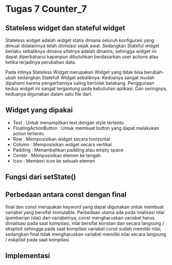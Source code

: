 # Tugas 7 Counter_7

## Stateless widget dan stateful widget
Stateless widget adalah widget statis dimana seluruh konfigurasi yang dimuat didalamnya telah diinisiasi sejak awal. Sedangkan Stateful widget berlaku sebaliknya dimana sifatnya adalah dinamis, sehingga widget ini dapat diperbaharui kapanpun dibutuhkan berdasarkan user actions atau ketika terjadinya perubahan data.

Pada intinya Stateless Widget merupakan Widget yang tidak bisa berubah-ubah sedangkan Statefull Widget sebaliknya. Keduanya sangat mudah dipahami karena pengertiannya saling bertolak belakang. Penggunaan kedua widget ini sangat tergantung pada kebutuhan aplikasi. Dan seringnya, keduanya digunakan dalam satu file dart.

## Widget yang dipakai
- Text : Untuk menampilkan text dengan style tertentu
- FloatingActionButton : Untuk membuat button yang dapat melakukan action tertentu
- Row : Memposisikan widget secara horizontal
- Column : Memposisikan widget secara vertikal
- Padding : Menambahkan padding atau empty space
- Center : Memposisikan elemen ke tengah
- Icon : Memberi icon ke sebuah elemen

## Fungsi dari setState()


## Perbedaan antara const dengan final
final dan const merupakan keyword yang dapat digunakan untuk membuat variabel yang bersifat immutable. Perbedaan utama ada pada inialisasi nilai (pemberian nilai) dari variabelnya, const mengharuskan variabel harus dinialisasi pada saat kompilasi, nilai bersifat konstan dan secara langsung / eksplisit sehingga pada saat kompilasi variabel const sudah memiliki nilai, sedangkan final tidak mengharuskan variabel memiliki nilai secara langsung / eskplisit pada saat kompilasi.

## Implementasi

